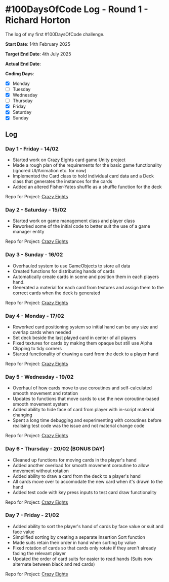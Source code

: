 # #100DaysOfCode Log - Round 1 - Richard Horton

The log of my first #100DaysOfCode challenge.

**Start Date**: 14th February 2025

**Target End Date**: 4th July 2025

**Actual End Date**: 

**Coding Days**:
- [x] Monday
- [ ] Tuesday
- [x] Wednesday
- [ ] Thursday
- [x] Friday
- [x] Saturday
- [x] Sunday

## Log

### Day 1 - Friday - 14/02

- Started work on Crazy Eights card game Unity project
- Made a rough plan of the requirements for the basic game functionality (ignored UI/Animation etc. for now)
- Implemented the Card class to hold individual card data and a Deck class that generates the instances for the cards
- Added an altered Fisher-Yates shuffle as a shuffle function for the deck

Repo for Project: [Crazy Eights](https://github.com/Richard-013/Crazy-Eights)

### Day 2 - Saturday - 15/02

- Started work on game management class and player class
- Reworked some of the initial code to better suit the use of a game manager entity

Repo for Project: [Crazy Eights](https://github.com/Richard-013/Crazy-Eights)

### Day 3 - Sunday - 16/02

- Overhauled system to use GameObjects to store all data
- Created functions for distributing hands of cards
- Automatically create cards in scene and position them in each players hand.
- Generated a material for each card from textures and assign them to the correct cards when the deck is generated

Repo for Project: [Crazy Eights](https://github.com/Richard-013/Crazy-Eights)

### Day 4 - Monday - 17/02

- Reworked card positioning system so initial hand can be any size and overlap cards when needed
- Set deck beside the last played card in center of all players
- Fixed textures for cards by making them opaque but still use Alpha Clipping to tidy corners
- Started functionality of drawing a card from the deck to a player hand

Repo for Project: [Crazy Eights](https://github.com/Richard-013/Crazy-Eights)

### Day 5 - Wednesday - 19/02

- Overhaul of how cards move to use coroutines and self-calculated smooth movement and rotation
- Updates to functions that move cards to use the new coroutine-based smooth movement system
- Added ability to hide face of card from player with in-script material changing
- Spent a long time debugging and experimenting with coroutines before realising test code was the issue and not material change code

Repo for Project: [Crazy Eights](https://github.com/Richard-013/Crazy-Eights)

### Day 6 - Thursday - 20/02 (BONUS DAY)

- Cleaned up functions for moving cards in the player's hand
- Added another overload for smooth movement coroutine to allow movement without rotation
- Added ability to draw a card from the deck to a player's hand
- All cards move over to accomodate the new card when it's drawn to the hand
- Added test code with key press inputs to test card draw functionality

Repo for Project: [Crazy Eights](https://github.com/Richard-013/Crazy-Eights)

### Day 7 - Friday - 21/02

- Added ability to sort the player's hand of cards by face value or suit and face value
- Simplified sorting by creating a separate Insertion Sort function
- Made suits retain their order in hand when sorting by value
- Fixed rotation of cards so that cards only rotate if they aren't already facing the relevant player
- Updated the order of card suits for easier to read hands (Suits now alternate between black and red cards)

Repo for Project: [Crazy Eights](https://github.com/Richard-013/Crazy-Eights)
